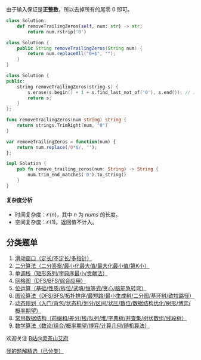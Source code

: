 由于输入保证是**正整数**，所以去掉所有的尾零 $0$ 即可。

```py [sol-Python3]
class Solution:
    def removeTrailingZeros(self, num: str) -> str:
        return num.rstrip('0')
```

```java [sol-Java]
class Solution {
    public String removeTrailingZeros(String num) {
        return num.replaceAll("0+$", "");
    }
}
```

```cpp [sol-C++]
class Solution {
public:
    string removeTrailingZeros(string s) {
        s.erase(s.begin() + 1 + s.find_last_not_of('0'), s.end()); // 原地操作
        return s;
    }
};
```

```go [sol-Go]
func removeTrailingZeros(num string) string {
	return strings.TrimRight(num, "0")
}
```

```js [sol-JavaScript]
var removeTrailingZeros = function(num) {
    return num.replace(/0*$/, '');
};
```

```rust [sol-Rust]
impl Solution {
    pub fn remove_trailing_zeros(num: String) -> String {
        num.trim_end_matches('0').to_string()
    }
}
```

#### 复杂度分析

- 时间复杂度：$\mathcal{O}(n)$，其中 $n$ 为 $\textit{nums}$ 的长度。
- 空间复杂度：$\mathcal{O}(1)$。返回值不计入。

## 分类题单

1. [滑动窗口（定长/不定长/多指针）](https://leetcode.cn/circle/discuss/0viNMK/)
2. [二分算法（二分答案/最小化最大值/最大化最小值/第K小）](https://leetcode.cn/circle/discuss/SqopEo/)
3. [单调栈（矩形系列/字典序最小/贡献法）](https://leetcode.cn/circle/discuss/9oZFK9/)
4. [网格图（DFS/BFS/综合应用）](https://leetcode.cn/circle/discuss/YiXPXW/)
5. [位运算（基础/性质/拆位/试填/恒等式/贪心/脑筋急转弯）](https://leetcode.cn/circle/discuss/dHn9Vk/)
6. [图论算法（DFS/BFS/拓扑排序/最短路/最小生成树/二分图/基环树/欧拉路径）](https://leetcode.cn/circle/discuss/01LUak/)
7. [动态规划（入门/背包/状态机/划分/区间/状压/数位/数据结构优化/树形/博弈/概率期望）](https://leetcode.cn/circle/discuss/tXLS3i/)
8. [常用数据结构（前缀和/差分/栈/队列/堆/字典树/并查集/树状数组/线段树）](https://leetcode.cn/circle/discuss/mOr1u6/)
9. [数学算法（数论/组合/概率期望/博弈/计算几何/随机算法）](https://leetcode.cn/circle/discuss/IYT3ss/)

欢迎关注 [B站@灵茶山艾府](https://space.bilibili.com/206214)

[我的题解精选（已分类）](https://github.com/EndlessCheng/codeforces-go/blob/master/leetcode/SOLUTIONS.md)

